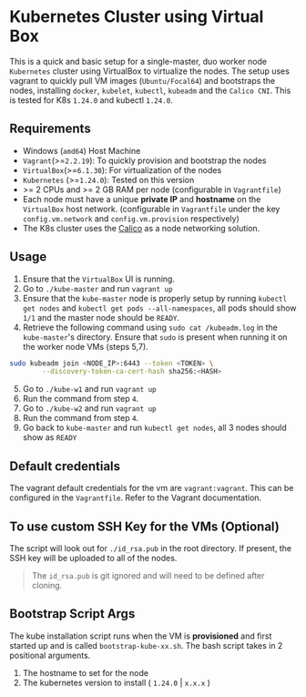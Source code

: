 # Kubernetes Cluster using Virtual Box

This is a quick and basic setup for a single-master, duo worker node `Kubernetes` cluster using VirtualBox to virtualize the nodes. The setup uses vagrant to quickly pull VM images (`Ubuntu/Focal64`) and bootstraps the nodes, installing `docker`, `kubelet`, `kubectl`, `kubeadm` and the `Calico CNI`. This is tested for K8s `1.24.0` and kubectl `1.24.0`.

## Requirements

- Windows (`amd64`) Host Machine
- `Vagrant`(>=`2.2.19`): To quickly provision and bootstrap the nodes
- `VirtualBox`(>=`6.1.30`): For virtualization of the nodes
- `Kubernetes` (>=`1.24.0`): Tested on this version
- \>= 2 CPUs and >= 2 GB RAM per node (configurable in `Vagrantfile`)
- Each node must have a unique **private IP** and **hostname** on the `VirtualBox` host network. (configurable in `Vagrantfile` under the key `config.vm.network` and `config.vm.provision` respectively)
- The K8s cluster uses the [Calico](https://projectcalico.docs.tigera.io/getting-started/kubernetes/self-managed-onprem/onpremises#install-calico) as a node networking solution.

## Usage

1. Ensure that the `VirtualBox` UI is running.
2. Go to `./kube-master` and run `vagrant up`
3. Ensure that the `kube-master` node is properly setup by running `kubectl get nodes` and `kubectl get pods --all-namespaces`, all pods should show `1/1` and the master node should be `READY`.
4. Retrieve the following command using `sudo cat /kubeadm.log` in the `kube-master`'s directory. Ensure that `sudo` is present when running it on the worker node VMs (steps 5,7).

```bash
sudo kubeadm join <NODE_IP>:6443 --token <TOKEN> \
        --discovery-token-ca-cert-hash sha256:<HASH>
```

5. Go to `./kube-w1` and run `vagrant up`
6. Run the command from step `4`.
7. Go to `./kube-w2` and run `vagrant up`
8. Run the command from step `4`.
9. Go back to `kube-master` and run `kubectl get nodes`, all 3 nodes should show as `READY`

## Default credentials

The vagrant default credentials for the vm are `vagrant:vagrant`. This can be configured in the `Vagrantfile`. Refer to the Vagrant documentation.

## To use custom SSH Key for the VMs (Optional)

The script will look out for `./id_rsa.pub` in the root directory. If present, the SSH key will be uploaded to all of the nodes.

> The `id_rsa.pub` is git ignored and will need to be defined after cloning.

## Bootstrap Script Args

The kube installation script runs when the VM is **provisioned** and first started up and is called `bootstrap-kube-xx.sh`. The bash script takes in 2 positional arguments.

1. The hostname to set for the node
1. The kubernetes version to install ( `1.24.0` | `x.x.x` )
